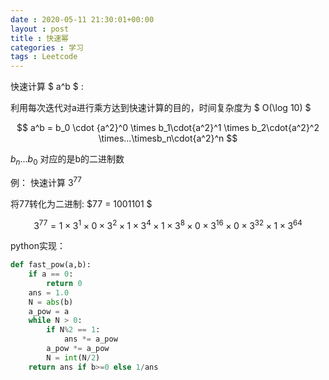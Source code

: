 ```yaml
---
date : 2020-05-11 21:30:01+00:00
layout : post
title : 快速幂
categories : 学习
tags : Leetcode
---
```


快速计算 $ a^b $ :

利用每次迭代对a进行乘方达到快速计算的目的，时间复杂度为 $ O(\log 10) $

$$
a^b = b_0 \cdot {a^2}^0 \times b_1\cdot{a^2}^1 \times b_2\cdot{a^2}^2 \times...\timesb_n\cdot{a^2}^n 
$$

$b_n...b_0$ 对应的是b的二进制数

例：
快速计算 $3^77$

将77转化为二进制: $77 = 1001101 $

$$
 3^77 = 1\times3^1 \times 0\times3^2 \times 1\times3^4 \times 1\times3^8 \times 0\times3^16 \times 0\times3^32 \times 1\times3^64 
$$

python实现：

```python
def fast_pow(a,b):
    if a == 0:
        return 0
    ans = 1.0
    N = abs(b)
    a_pow = a
    while N > 0:
        if N%2 == 1:
            ans *= a_pow
        a_pow *= a_pow
        N = int(N/2)
    return ans if b>=0 else 1/ans

```



        


